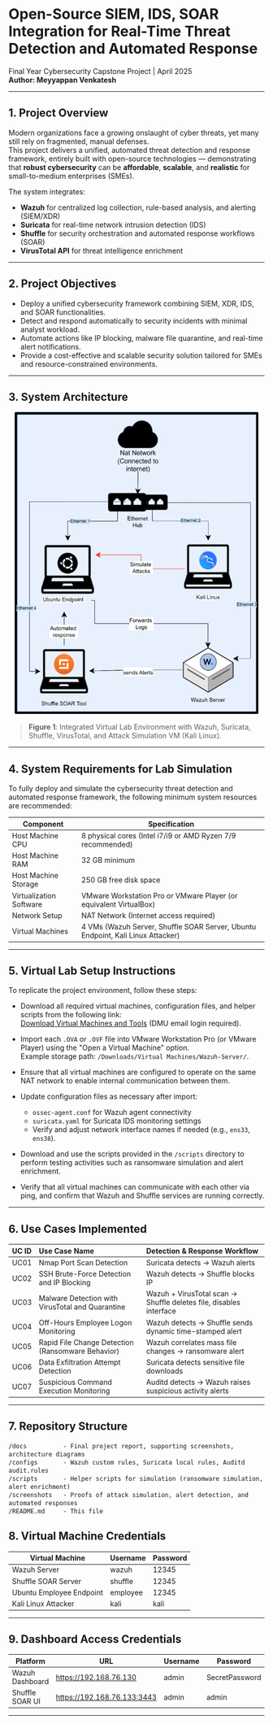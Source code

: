 # Open-Source SIEM, IDS, SOAR Integration for Real-Time Threat Detection and Automated Response

Final Year Cybersecurity Capstone Project | April 2025  
**Author: Meyyappan Venkatesh**

---

## 1. Project Overview

Modern organizations face a growing onslaught of cyber threats, yet many still rely on fragmented, manual defenses.  
This project delivers a unified, automated threat detection and response framework, entirely built with open-source technologies — demonstrating that **robust cybersecurity** can be **affordable**, **scalable**, and **realistic** for small-to-medium enterprises (SMEs).

The system integrates:
- **Wazuh** for centralized log collection, rule-based analysis, and alerting (SIEM/XDR)
- **Suricata** for real-time network intrusion detection (IDS)
- **Shuffle** for security orchestration and automated response workflows (SOAR)
- **VirusTotal API** for threat intelligence enrichment

---

## 2. Project Objectives

- Deploy a unified cybersecurity framework combining SIEM, XDR, IDS, and SOAR functionalities.
- Detect and respond automatically to security incidents with minimal analyst workload.
- Automate actions like IP blocking, malware file quarantine, and real-time alert notifications.
- Provide a cost-effective and scalable security solution tailored for SMEs and resource-constrained environments.

---

## 3. System Architecture

<p align="center">
  <img src="https://github.com/MeyyappanVenkatesh/Open-Source-SIEM-IDS-SOAR-Integration/blob/main/screenshots/Network%20diagram.png" alt="Network Diagram" width="480" height="auto">
</p>

> **Figure 1**: Integrated Virtual Lab Environment with Wazuh, Suricata, Shuffle, VirusTotal, and Attack Simulation VM (Kali Linux).

---

## 4. System Requirements for Lab Simulation

To fully deploy and simulate the cybersecurity threat detection and automated response framework, the following minimum system resources are recommended:

| Component             | Specification              |
|------------------------|-----------------------------|
| Host Machine CPU       | 8 physical cores (Intel i7/i9 or AMD Ryzen 7/9 recommended) |
| Host Machine RAM       | 32 GB minimum |
| Host Machine Storage   | 250 GB free disk space |
| Virtualization Software| VMware Workstation Pro or VMware Player (or equivalent VirtualBox) |
| Network Setup          | NAT Network (Internet access required) |
| Virtual Machines       | 4 VMs (Wazuh Server, Shuffle SOAR Server, Ubuntu Endpoint, Kali Linux Attacker) |

---
## 5. Virtual Lab Setup Instructions

To replicate the project environment, follow these steps:

- Download all required virtual machines, configuration files, and helper scripts from the following link:  
  [Download Virtual Machines and Tools](https://demontfortuniversity-my.sharepoint.com/:f:/r/personal/p2766441_my365_dmu_ac_uk/Documents/Virtual%20Machines?csf=1&web=1&e=iQ6fFs) (DMU email login required).

- Import each `.OVA` or `.OVF` file into VMware Workstation Pro (or VMware Player) using the "Open a Virtual Machine" option.  
  Example storage path: `/Downloads/Virtual Machines/Wazuh-Server/`.

- Ensure that all virtual machines are configured to operate on the same NAT network to enable internal communication between them.

- Update configuration files as necessary after import:
  - `ossec-agent.conf` for Wazuh agent connectivity
  - `suricata.yaml` for Suricata IDS monitoring settings
  - Verify and adjust network interface names if needed (e.g., `ens33`, `ens38`).

- Download and use the scripts provided in the `/scripts` directory to perform testing activities such as ransomware simulation and alert enrichment.

- Verify that all virtual machines can communicate with each other via ping, and confirm that Wazuh and Shuffle services are running correctly.
---

## 6. Use Cases Implemented

| UC ID | Use Case Name                              | Detection & Response Workflow |
|:-----|:--------------------------------------------|:-------------------------------|
| UC01  | Nmap Port Scan Detection                   | Suricata detects → Wazuh alerts |
| UC02  | SSH Brute-Force Detection and IP Blocking  | Wazuh detects → Shuffle blocks IP |
| UC03  | Malware Detection with VirusTotal and Quarantine | Wazuh + VirusTotal scan → Shuffle deletes file, disables interface |
| UC04  | Off-Hours Employee Logon Monitoring        | Wazuh detects → Shuffle sends dynamic time-stamped alert |
| UC05  | Rapid File Change Detection (Ransomware Behavior) | Wazuh correlates mass file changes → ransomware alert |
| UC06  | Data Exfiltration Attempt Detection        | Suricata detects sensitive file downloads |
| UC07  | Suspicious Command Execution Monitoring    | Auditd detects → Wazuh raises suspicious activity alerts |

---

## 7. Repository Structure

```plaintext
/docs          - Final project report, supporting screenshots, architecture diagrams
/configs       - Wazuh custom rules, Suricata local rules, Auditd audit.rules
/scripts       - Helper scripts for simulation (ransomware simulation, alert enrichment)
/screenshots   - Proofs of attack simulation, alert detection, and automated responses
/README.md     - This file
```

## 8. Virtual Machine Credentials

| Virtual Machine         | Username   | Password  |
|--------------------------|------------|-----------|
| Wazuh Server             | wazuh      | 12345     |
| Shuffle SOAR Server      | shuffle    | 12345     |
| Ubuntu Employee Endpoint | employee   | 12345     |
| Kali Linux Attacker      | kali       | kali      |

---

## 9. Dashboard Access Credentials

| Platform         | URL                                         | Username | Password       |
|------------------|---------------------------------------------|----------|----------------|
| Wazuh Dashboard  | https://192.168.76.130                      | admin    | SecretPassword |
| Shuffle SOAR UI  | https://192.168.76.133:3443                 | admin    | admin          |

---
